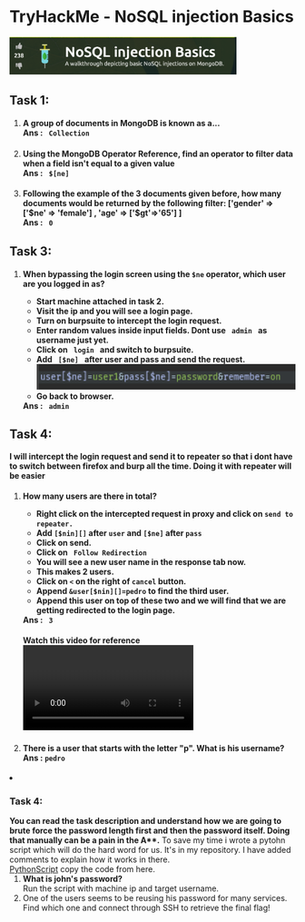 <h1>TryHackMe - NoSQL injection Basics</h1>
<img src="./img/logo.png" alt="logo" width="400">
<h2>Task 1:</h2>
<ol type="1">
    <li>
        <h4>
            A group of documents in MongoDB is known as a... <br>
            <strong>Ans :</strong> <code> Collection </code>
        </h4>
    </li>
    <li>
        <h4>
            Using the MongoDB Operator Reference, find an operator to filter data when a field isn't equal to a given value<br>
            <strong>Ans :</strong> <code> $[ne] </code>
        </h4>
    </li>
    <li>
        <h4>
            Following the example of the 3 documents given before, how many documents would be returned by the following filter: ['gender' => ['$ne' => 'female'] , 'age' => ['$gt'=>'65'] ]<br>
            <strong>Ans :</strong> <code> 0 </code>
        </h4>
    </li>
</ol>
<h2>Task 3:</h2>
<ol type="1">
    <li>
        <h4>
            When bypassing the login screen using the <code>$ne</code> operator, which user are you logged in as?
            <ul>
                <li>Start machine attached in task 2.</li>
                <li>Visit the ip and you will see a login page.</li>
                <li>Turn on burpsuite to intercept the login request.</li>
                <li>Enter random values inside input fields. <strong>Dont use <code> admin </code> as username just yet</strong>.</li>
                <li>Click on <code> login </code> and switch to burpsuite.</li>
                <li>
                    Add <code> [$ne] </code> after user and pass and send the request.<br>
                    <img src="./img/burp2.png" alt="burp2" width="500">
                </li>
                <li>Go back to browser.</li>
            </ul>
            <strong>Ans :</strong> <code> admin </code>
        </h4>
    </li>
</ol>
<h2>Task 4:</h2>
<strong>I will intercept the login request and send it to repeater so that i dont have to switch between firefox and burp all the time. Doing it with repeater will be easier</strong>
<ol type="1">
    <li>
        <h4>
            How many users are there in total?
            <ul>
                <li>Right click on the intercepted request in proxy and click on <code>send to repeater.</code> </li>
                <li>Add <code>[$nin][]</code> after <code>user</code> and <code>[$ne]</code> after <code>pass</code></li>
                <li>Click on send.</li>
                <li>Click on <code> Follow Redirection </code></li>
                <li>You will see a new user name in the response tab now.</li>
                <li>This makes 2 users.</li>
                <li>Click on <code>&lt;</code> on the right of <code>cancel</code> button.</li>
                <li>Append <code>&user[$nin][]=pedro</code> to find the third user.</li>
                <li>Append this user on top of these two and we will find that we are getting redirected to the login page.</li>
            </ul>
            <strong>Ans :</strong> <code> 3 </code>
        </h4>
        <strong>Watch this video for reference</strong><br>
        <video src="./img/VIDEO-2023-01-20-18-12-00.mp4">Video</video>
    </li>
    <li>
        <h4>
            There is a user that starts with the letter "p". What is his username?<br>
            <strong>Ans :</strong> <code>pedro</code>
        </h4>
    </li>
</ol>
</li>
<li>
<h3>Task 4:</h3>
<strong>You can read the task description and understand how we are going to brute force the password length first and then the password itself. Doing that manually can be a pain in the A**.</strong>
To save my time i wrote a pytohn script which will do the hard word for us. It's in my repository. I have added comments to explain how it works in there. <br>
<a href="https://github.com/vikashkr99/pythonScripts/blob/main/nosqlPasswordBrute.py">PythonScript</a>
copy the code from here.
<ol type="1">
    <li>
        <strong>What is john's password?</strong> <br>
        Run the script with machine ip and target username.
    </li>
    <li>One of the users seems to be reusing his password for many services. Find which one and connect through SSH to retrieve the final flag!</li>
</ol>